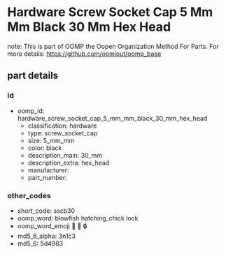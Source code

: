 # Hardware Screw Socket Cap 5 Mm Mm Black 30 Mm Hex Head  

note: This is part of OOMP the Oopen Organization Method For Parts. For more details: https://github.com/oomlout/oomp_base

##  part details





### id
* oomp_id: hardware_screw_socket_cap_5_mm_mm_black_30_mm_hex_head
  * classification: hardware
  * type: screw_socket_cap
  * size: 5_mm_mm
  * color: black
  * description_main: 30_mm
  * description_extra: hex_head
  * manufacturer: 
  * part_number: 

### other_codes
* short_code: sscb30
* oomp_word: blowfish hatching_chick lock
* oomp_word_emoji :blowfish: :hatching_chick: :lock:
* md5_6_alpha: 3n1c3
* md5_6: 5d4983